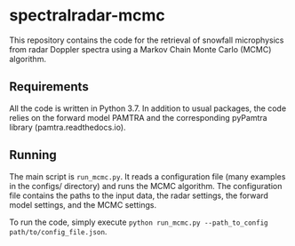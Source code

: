 # spectralradar-mcmc

This repository contains the code for the retrieval of snowfall microphysics from radar Doppler spectra using a Markov Chain Monte Carlo (MCMC) algorithm.

## Requirements
All the code is written in Python 3.7. In addition to usual packages, the code relies on the forward model PAMTRA and the corresponding pyPamtra library (pamtra.readthedocs.io).

## Running
The main script is `run_mcmc.py`. It reads a configuration file (many examples in the configs/ directory) and runs the MCMC algorithm. The configuration file contains the paths to the input data, the radar settings, the forward model settings, and the MCMC settings.

To run the code, simply execute `python run_mcmc.py --path_to_config path/to/config_file.json`.

